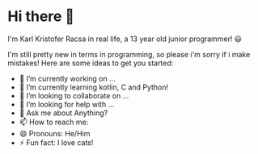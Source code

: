 # Hi there 👋

I'm Karl Kristofer Racsa in real life, a 13 year old junior programmer! 😃

I'm still pretty new in terms in programming, so please i'm sorry if i make mistakes!
Here are some ideas to get you started:

- 🔭 I’m currently working on ...
- 🌱 I’m currently learning kotlin, C and Python!
- 👯 I’m looking to collaborate on ...
- 🤔 I’m looking for help with ...
- 💬 Ask me about Anything? 
- 📫 How to reach me: 
- 😄 Pronouns: He/Him
- ⚡ Fun fact: I love cats!


<!--
**nisheri-ascar/nisheri-ascar** is a ✨ _special_ ✨ repository because its `README.md` (this file) appears on your GitHub profile.


-->
